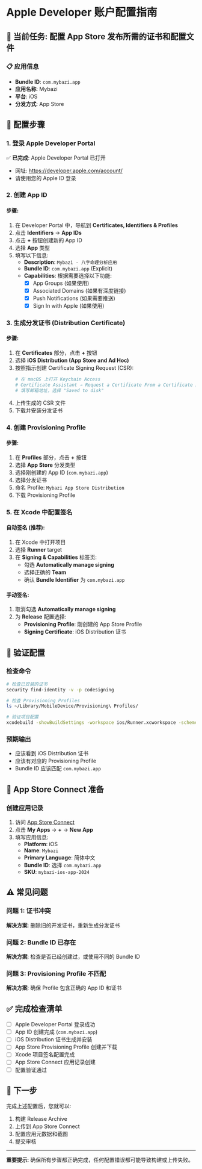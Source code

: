 # Apple Developer 账户配置指南

## 🎯 当前任务: 配置 App Store 发布所需的证书和配置文件

### 📋 应用信息
- **Bundle ID**: `com.mybazi.app`
- **应用名称**: Mybazi
- **平台**: iOS
- **分发方式**: App Store

## 🔧 配置步骤

### 1. 登录 Apple Developer Portal
✅ **已完成**: Apple Developer Portal 已打开
- 网址: https://developer.apple.com/account/
- 请使用您的 Apple ID 登录

### 2. 创建 App ID

#### 步骤:
1. 在 Developer Portal 中，导航到 **Certificates, Identifiers & Profiles**
2. 点击 **Identifiers** → **App IDs**
3. 点击 **+** 按钮创建新的 App ID
4. 选择 **App** 类型
5. 填写以下信息:
   - **Description**: `Mybazi - 八字命理分析应用`
   - **Bundle ID**: `com.mybazi.app` (Explicit)
   - **Capabilities**: 根据需要选择以下功能:
     - [x] App Groups (如果使用)
     - [x] Associated Domains (如果有深度链接)
     - [x] Push Notifications (如果需要推送)
     - [x] Sign In with Apple (如果使用)

### 3. 生成分发证书 (Distribution Certificate)

#### 步骤:
1. 在 **Certificates** 部分，点击 **+** 按钮
2. 选择 **iOS Distribution (App Store and Ad Hoc)**
3. 按照指示创建 Certificate Signing Request (CSR):
   ```bash
   # 在 macOS 上打开 Keychain Access
   # Certificate Assistant → Request a Certificate From a Certificate Authority
   # 填写邮箱地址，选择 "Saved to disk"
   ```
4. 上传生成的 CSR 文件
5. 下载并安装分发证书

### 4. 创建 Provisioning Profile

#### 步骤:
1. 在 **Profiles** 部分，点击 **+** 按钮
2. 选择 **App Store** 分发类型
3. 选择刚创建的 App ID (`com.mybazi.app`)
4. 选择分发证书
5. 命名 Profile: `Mybazi App Store Distribution`
6. 下载 Provisioning Profile

### 5. 在 Xcode 中配置签名

#### 自动签名 (推荐):
1. 在 Xcode 中打开项目
2. 选择 **Runner** target
3. 在 **Signing & Capabilities** 标签页:
   - 勾选 **Automatically manage signing**
   - 选择正确的 **Team**
   - 确认 **Bundle Identifier** 为 `com.mybazi.app`

#### 手动签名:
1. 取消勾选 **Automatically manage signing**
2. 为 **Release** 配置选择:
   - **Provisioning Profile**: 刚创建的 App Store Profile
   - **Signing Certificate**: iOS Distribution 证书

## 🚀 验证配置

### 检查命令
```bash
# 检查已安装的证书
security find-identity -v -p codesigning

# 检查 Provisioning Profiles
ls ~/Library/MobileDevice/Provisioning\ Profiles/

# 验证项目配置
xcodebuild -showBuildSettings -workspace ios/Runner.xcworkspace -scheme Runner -configuration Release | grep -E "CODE_SIGN|PROVISIONING"
```

### 预期输出
- 应该看到 iOS Distribution 证书
- 应该有对应的 Provisioning Profile
- Bundle ID 应该匹配 `com.mybazi.app`

## 📱 App Store Connect 准备

### 创建应用记录
1. 访问 [App Store Connect](https://appstoreconnect.apple.com/)
2. 点击 **My Apps** → **+** → **New App**
3. 填写应用信息:
   - **Platform**: iOS
   - **Name**: `Mybazi`
   - **Primary Language**: 简体中文
   - **Bundle ID**: 选择 `com.mybazi.app`
   - **SKU**: `mybazi-ios-app-2024`

## ⚠️ 常见问题

### 问题 1: 证书冲突
**解决方案**: 删除旧的开发证书，重新生成分发证书

### 问题 2: Bundle ID 已存在
**解决方案**: 检查是否已经创建过，或使用不同的 Bundle ID

### 问题 3: Provisioning Profile 不匹配
**解决方案**: 确保 Profile 包含正确的 App ID 和证书

## ✅ 完成检查清单

- [ ] Apple Developer Portal 登录成功
- [ ] App ID 创建完成 (`com.mybazi.app`)
- [ ] iOS Distribution 证书生成并安装
- [ ] App Store Provisioning Profile 创建并下载
- [ ] Xcode 项目签名配置完成
- [ ] App Store Connect 应用记录创建
- [ ] 配置验证通过

## 🔄 下一步

完成上述配置后，您就可以:
1. 构建 Release Archive
2. 上传到 App Store Connect
3. 配置应用元数据和截图
4. 提交审核

---

**重要提示**: 确保所有步骤都正确完成，任何配置错误都可能导致构建或上传失败。